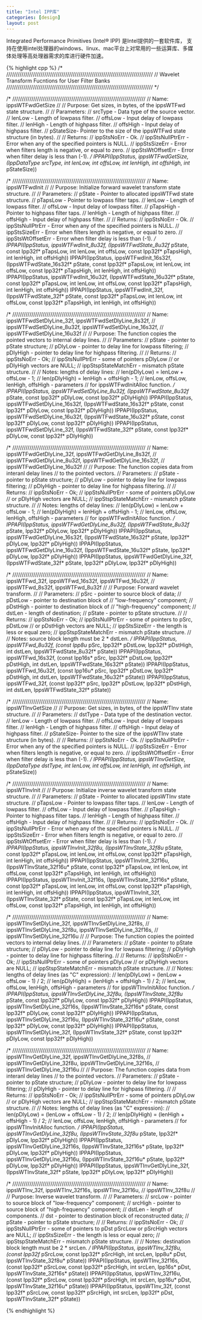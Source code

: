 ```yaml
---
title: "Intel IPP库"
categories: [design]
layout: post
---
```


Integrated Performance Primitives (Intel® IPP) 是Intel提供的一套软件库，
支持在使用intel处理器的windows、linux、mac平台上对常用的一些运算库、多媒体处理等高处理器需求的库进行硬件加速。


{% highlight cpp %} 
/* /////////////////////////////////////////////////////////////////////////////
//          Wavelet Transform Fucntions for User Filter Banks
///////////////////////////////////////////////////////////////////////////// */

/* //////////////////////////////////////////////////////////////////////
// Name:        ippsWTFwdGetSize
//
// Purpose:      Get sizes, in bytes, of the ippsWTFwd state structure.
//
// Parameters:
//   srcType   - Data type of the source vector.
//   lenLow    - Length of lowpass filter.
//   offsLow   - Input delay of lowpass filter.
//   lenHigh   - Length of highpass filter.
//   offsHigh  - Input delay of highpass filter.
//   pStateSize- Pointer to the size of the ippsWTFwd state structure (in bytes).
//
// Returns:
//   ippStsNoErr        - Ok.
//   ippStsNullPtrErr   - Error when any of the specified pointers is NULL.
//   ippStsSizeErr      - Error when filters length is negative, or equal to zero.
//   ippStsWtOffsetErr  - Error when filter delay is less than (-1).
*/
IPPAPI(IppStatus, ippsWTFwdGetSize, (IppDataType srcType, int lenLow, int offsLow, int lenHigh, int offsHigh, int* pStateSize))

/* //////////////////////////////////////////////////////////////////////
// Name:        ippsWTFwdInit
//
// Purpose:     Initialize forward wavelet transform state structure.
//
// Parameters:
//   pState    - Pointer to allocated ippsWTFwd state structure.
//   pTapsLow  - Pointer to lowpass filter taps.
//   lenLow    - Length of lowpass filter.
//   offsLow   - Input delay of lowpass filter.
//   pTapsHigh - Pointer to highpass filter taps.
//   lenHigh   - Length of highpass filter.
//   offsHigh  - Input delay of highpass filter.
//
// Returns:
//   ippStsNoErr        - Ok.
//   ippStsNullPtrErr   - Error when any of the specified pointers is NULL.
//   ippStsSizeErr      - Error when filters length is negative, or equal to zero.
//   ippStsWtOffsetErr  - Error when filter delay is less than (-1).
*/
IPPAPI(IppStatus, ippsWTFwdInit_8u32f,  (IppsWTFwdState_8u32f*  pState, const Ipp32f* pTapsLow, int lenLow, int offsLow, const Ipp32f* pTapsHigh, int lenHigh, int offsHigh))
IPPAPI(IppStatus, ippsWTFwdInit_16s32f, (IppsWTFwdState_16s32f* pState, const Ipp32f* pTapsLow, int lenLow, int offsLow, const Ipp32f* pTapsHigh, int lenHigh, int offsHigh))
IPPAPI(IppStatus, ippsWTFwdInit_16u32f, (IppsWTFwdState_16u32f* pState, const Ipp32f* pTapsLow, int lenLow, int offsLow, const Ipp32f* pTapsHigh, int lenHigh, int offsHigh))
IPPAPI(IppStatus, ippsWTFwdInit_32f,    (IppsWTFwdState_32f*    pState, const Ipp32f* pTapsLow, int lenLow, int offsLow, const Ipp32f* pTapsHigh, int lenHigh, int offsHigh))

/* //////////////////////////////////////////////////////////////////////
// Name:        ippsWTFwdSetDlyLine_32f, ippsWTFwdSetDlyLine_8s32f,
//              ippsWTFwdSetDlyLine_8u32f, ippsWTFwdSetDlyLine_16s32f,
//              ippsWTFwdSetDlyLine_16u32f
//
// Purpose:     The function copies the pointed vectors to internal delay lines.
//
// Parameters:
//   pState   - pointer to pState structure;
//   pDlyLow  - pointer to delay line for lowpass filtering;
//   pDlyHigh - pointer to delay line for highpass filtering.
//
// Returns:
//   ippStsNoErr            - Ok;
//   ippStsNullPtrErr       - some of pointers pDlyLow
//                              or pDlyHigh vectors are NULL;
//   ippStspStateMatchErr   - mismatch pState structure.
//
// Notes: lengths of delay lines:
//          len(pDlyLow)  = lenLow  + offsLow  - 1;
//          len(pDlyHigh) = lenHigh + offsHigh - 1;
//  lenLow, offsLow, lenHigh, offsHigh - parameters
//    for ippsWTFwdInitAlloc function.
*/
IPPAPI(IppStatus, ippsWTFwdSetDlyLine_8u32f,  (IppsWTFwdState_8u32f*  pState, const Ipp32f* pDlyLow, const Ipp32f* pDlyHigh))
IPPAPI(IppStatus, ippsWTFwdSetDlyLine_16s32f, (IppsWTFwdState_16s32f* pState, const Ipp32f* pDlyLow, const Ipp32f* pDlyHigh))
IPPAPI(IppStatus, ippsWTFwdSetDlyLine_16u32f, (IppsWTFwdState_16u32f* pState, const Ipp32f* pDlyLow, const Ipp32f* pDlyHigh))
IPPAPI(IppStatus, ippsWTFwdSetDlyLine_32f,    (IppsWTFwdState_32f*    pState, const Ipp32f* pDlyLow, const Ipp32f* pDlyHigh))

/* //////////////////////////////////////////////////////////////////////
// Name:        ippsWTFwdGetDlyLine_32f, ippsWTFwdGetDlyLine_8s32f,
//              ippsWTFwdGetDlyLine_8u32f, ippsWTFwdGetDlyLine_16s32f,
//              ippsWTFwdGetDlyLine_16u32f
//
// Purpose:     The function copies data from interanl delay lines
//                to the pointed vectors.
// Parameters:
//   pState   - pointer to pState structure;
//   pDlyLow  - pointer to delay line for lowpass filtering;
//   pDlyHigh - pointer to delay line for highpass filtering.
//
// Returns:
//   ippStsNoErr            - Ok;
//   ippStsNullPtrErr       - some of pointers pDlyLow
//                              or pDlyHigh vectors are NULL;
//   ippStspStateMatchErr   - mismatch pState structure.
//
// Notes: lengths of delay lines:
//          len(pDlyLow)  = lenLow  + offsLow  - 1;
//          len(pDlyHigh) = lenHigh + offsHigh - 1;
//  lenLow, offsLow, lenHigh, offsHigh - parameters
//    for ippsWTFwdInitAlloc function.
*/
IPPAPI(IppStatus, ippsWTFwdGetDlyLine_8u32f,  (IppsWTFwdState_8u32f*  pState, Ipp32f* pDlyLow, Ipp32f* pDlyHigh))
IPPAPI(IppStatus, ippsWTFwdGetDlyLine_16s32f, (IppsWTFwdState_16s32f* pState, Ipp32f* pDlyLow, Ipp32f* pDlyHigh))
IPPAPI(IppStatus, ippsWTFwdGetDlyLine_16u32f, (IppsWTFwdState_16u32f* pState, Ipp32f* pDlyLow, Ipp32f* pDlyHigh))
IPPAPI(IppStatus, ippsWTFwdGetDlyLine_32f,    (IppsWTFwdState_32f*    pState, Ipp32f* pDlyLow, Ipp32f* pDlyHigh))

/* //////////////////////////////////////////////////////////////////////
// Name:        ippsWTFwd_32f, ippsWTFwd_16s32f, ippsWTFwd_16u32f,
//              ippsWTFwd_8s32f, ippsWTFwd_8u32f
//
// Purpose:     Forward wavelet transform.
//
// Parameters:
//   pSrc     - pointer to source block of data;
//   pDstLow  - pointer to destination block of
//                "low-frequency" component;
//   pDstHigh - pointer to destination block of
//                "high-frequency" component;
//   dstLen   - length of destination;
//   pState    - pointer to pState structure.
//
//  Returns:
//   ippStsNoErr            - Ok;
//   ippStsNullPtrErr       - some of pointers to pSrc, pDstLow
//                              or pDstHigh vectors are NULL;
//   ippStsSizeErr          - the length is less or equal zero;
//   ippStspStateMatchErr    - mismatch pState structure.
//
// Notes:      source block length must be 2 * dstLen.
*/
IPPAPI(IppStatus, ippsWTFwd_8u32f,  (const Ipp8u*  pSrc, Ipp32f* pDstLow, Ipp32f* pDstHigh, int dstLen, IppsWTFwdState_8u32f*  pState))
IPPAPI(IppStatus, ippsWTFwd_16s32f, (const Ipp16s* pSrc, Ipp32f* pDstLow, Ipp32f* pDstHigh, int dstLen, IppsWTFwdState_16s32f* pState))
IPPAPI(IppStatus, ippsWTFwd_16u32f, (const Ipp16u* pSrc, Ipp32f* pDstLow, Ipp32f* pDstHigh, int dstLen, IppsWTFwdState_16u32f* pState))
IPPAPI(IppStatus, ippsWTFwd_32f,    (const Ipp32f* pSrc, Ipp32f* pDstLow, Ipp32f* pDstHigh, int dstLen, IppsWTFwdState_32f*    pState))

/* //////////////////////////////////////////////////////////////////////
// Name:        ippsWTInvGetSize
//
// Purpose:      Get sizes, in bytes, of the ippsWTInv state structure.
//
// Parameters:
//   dstType   - Data type of the destination vector.
//   lenLow    - Length of lowpass filter.
//   offsLow   - Input delay of lowpass filter.
//   lenHigh   - Length of highpass filter.
//   offsHigh  - Input delay of highpass filter.
//   pStateSize- Pointer to the size of the ippsWTInv state structure (in bytes).
//
// Returns:
//   ippStsNoErr        - Ok.
//   ippStsNullPtrErr   - Error when any of the specified pointers is NULL.
//   ippStsSizeErr      - Error when filters length is negative, or equal to zero.
//   ippStsWtOffsetErr  - Error when filter delay is less than (-1).
*/
IPPAPI(IppStatus, ippsWTInvGetSize, (IppDataType dstType, int lenLow, int offsLow, int lenHigh, int offsHigh, int* pStateSize))

/* //////////////////////////////////////////////////////////////////////
// Name:        ippsWTInvInit
//
// Purpose:     Initialize inverse wavelet transform state structure.
//
// Parameters:
//   pState    - Pointer to allocated ippsWTInv state structure.
//   pTapsLow  - Pointer to lowpass filter taps.
//   lenLow    - Length of lowpass filter.
//   offsLow   - Input delay of lowpass filter.
//   pTapsHigh - Pointer to highpass filter taps.
//   lenHigh   - Length of highpass filter.
//   offsHigh  - Input delay of highpass filter.
//
// Returns:
//   ippStsNoErr        - Ok.
//   ippStsNullPtrErr   - Error when any of the specified pointers is NULL.
//   ippStsSizeErr      - Error when filters length is negative, or equal to zero.
//   ippStsWtOffsetErr  - Error when filter delay is less than (-1).
*/
IPPAPI(IppStatus, ippsWTInvInit_32f8u,  (IppsWTInvState_32f8u*  pState, const Ipp32f* pTapsLow, int lenLow, int offsLow, const Ipp32f* pTapsHigh, int lenHigh, int offsHigh))
IPPAPI(IppStatus, ippsWTInvInit_32f16u, (IppsWTInvState_32f16u* pState, const Ipp32f* pTapsLow, int lenLow, int offsLow, const Ipp32f* pTapsHigh, int lenHigh, int offsHigh))
IPPAPI(IppStatus, ippsWTInvInit_32f16s, (IppsWTInvState_32f16s* pState, const Ipp32f* pTapsLow, int lenLow, int offsLow, const Ipp32f* pTapsHigh, int lenHigh, int offsHigh))
IPPAPI(IppStatus, ippsWTInvInit_32f,    (IppsWTInvState_32f*    pState, const Ipp32f* pTapsLow, int lenLow, int offsLow, const Ipp32f* pTapsHigh, int lenHigh, int offsHigh))

/* //////////////////////////////////////////////////////////////////////
// Name:        ippsWTInvSetDlyLine_32f, ippsWTInvSetDlyLine_32f8s,
//              ippsWTInvSetDlyLine_32f8u, ippsWTInvSetDlyLine_32f16s,
//              ippsWTInvSetDlyLine_32f16u
//
// Purpose:     The function copies the pointed vectors to internal delay lines.
//
// Parameters:
//   pState   - pointer to pState structure;
//   pDlyLow  - pointer to delay line for lowpass filtering;
//   pDlyHigh - pointer to delay line for highpass filtering.
//
// Returns:
//   ippStsNoErr            - Ok;
//   ippStsNullPtrErr       - some of pointers pDlyLow
//                              or pDlyHigh vectors are NULL;
//   ippStspStateMatchErr   - mismatch pState structure.
//
// Notes: lengths of delay lines (as "C" expression):
//          len(pDlyLow)  = (lenLow   + offsLow  - 1) / 2;
//          len(pDlyHigh) = (lenHigh  + offsHigh - 1) / 2;
//  lenLow, offsLow, lenHigh, offsHigh - parameters
//    for ippsWTInvInitAlloc function.
*/
IPPAPI(IppStatus, ippsWTInvSetDlyLine_32f8u,  (IppsWTInvState_32f8u*  pState, const Ipp32f* pDlyLow, const Ipp32f* pDlyHigh))
IPPAPI(IppStatus, ippsWTInvSetDlyLine_32f16s, (IppsWTInvState_32f16s* pState, const Ipp32f* pDlyLow, const Ipp32f* pDlyHigh))
IPPAPI(IppStatus, ippsWTInvSetDlyLine_32f16u, (IppsWTInvState_32f16u* pState, const Ipp32f* pDlyLow, const Ipp32f* pDlyHigh))
IPPAPI(IppStatus, ippsWTInvSetDlyLine_32f,    (IppsWTInvState_32f*    pState, const Ipp32f* pDlyLow, const Ipp32f* pDlyHigh))

/* //////////////////////////////////////////////////////////////////////
// Name:        ippsWTInvGetDlyLine_32f, ippsWTInvGetDlyLine_32f8s,
//              ippsWTInvGetDlyLine_32f8u, ippsWTInvGetDlyLine_32f16s,
//              ippsWTInvGetDlyLine_32f16u
//
// Purpose:     The function copies data from interanl delay lines
//                to the pointed vectors.
// Parameters:
//   pState   - pointer to pState structure;
//   pDlyLow  - pointer to delay line for lowpass filtering;
//   pDlyHigh - pointer to delay line for highpass filtering.
//
// Returns:
//   ippStsNoErr            - Ok;
//   ippStsNullPtrErr       - some of pointers pDlyLow
//                              or pDlyHigh vectors are NULL;
//   ippStspStateMatchErr    - mismatch pState structure.
//
// Notes: lengths of delay lines (as "C" expression):
//          len(pDlyLow)  = (lenLow   + offsLow  - 1) / 2;
//          len(pDlyHigh) = (lenHigh  + offsHigh - 1) / 2;
//  lenLow, offsLow, lenHigh, offsHigh - parameters
//    for ippsWTInvInitAlloc function.
*/
IPPAPI(IppStatus, ippsWTInvGetDlyLine_32f8u,  (IppsWTInvState_32f8u*  pState, Ipp32f* pDlyLow, Ipp32f* pDlyHigh))
IPPAPI(IppStatus, ippsWTInvGetDlyLine_32f16s, (IppsWTInvState_32f16s* pState, Ipp32f* pDlyLow, Ipp32f* pDlyHigh))
IPPAPI(IppStatus, ippsWTInvGetDlyLine_32f16u, (IppsWTInvState_32f16u* pState, Ipp32f* pDlyLow, Ipp32f* pDlyHigh))
IPPAPI(IppStatus, ippsWTInvGetDlyLine_32f,    (IppsWTInvState_32f*    pState, Ipp32f* pDlyLow, Ipp32f* pDlyHigh))

/* //////////////////////////////////////////////////////////////////////
// Name:        ippsWTInv_32f, ippsWTInv_32f16s, ippsWTInv_32f16u,
//              ippsWTInv_32f8u
//
// Purpose:     Inverse wavelet transform.
//
// Parameters:
//   srcLow  - pointer to source block of "low-frequency" component;
//   srcHigh - pointer to source block of "high-frequency" component;
//   dstLen  - length of components.
//   dst     - pointer to destination block of reconstructed data;
//   pState  - pointer to pState structure;
//
//  Returns:
//   ippStsNoErr            - Ok;
//   ippStsNullPtrErr       - some of pointers to pDst pSrcLow or pSrcHigh vectors are NULL;
//   ippStsSizeErr          - the length is less or equal zero;
//   ippStspStateMatchErr   - mismatch pState structure.
//
// Notes:      destination block length must be 2 * srcLen.
*/
IPPAPI(IppStatus, ippsWTInv_32f8u,  (const Ipp32f* pSrcLow, const Ipp32f* pSrcHigh, int srcLen, Ipp8u*  pDst, IppsWTInvState_32f8u*  pState))
IPPAPI(IppStatus, ippsWTInv_32f16s, (const Ipp32f* pSrcLow, const Ipp32f* pSrcHigh, int srcLen, Ipp16s* pDst, IppsWTInvState_32f16s* pState))
IPPAPI(IppStatus, ippsWTInv_32f16u, (const Ipp32f* pSrcLow, const Ipp32f* pSrcHigh, int srcLen, Ipp16u* pDst, IppsWTInvState_32f16u* pState))
IPPAPI(IppStatus, ippsWTInv_32f,    (const Ipp32f* pSrcLow, const Ipp32f* pSrcHigh, int srcLen, Ipp32f* pDst, IppsWTInvState_32f*    pState))

{% endhighlight %}
